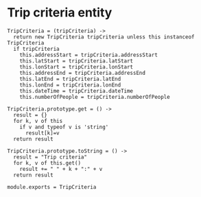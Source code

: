 # Trip criteria entity

    TripCriteria = (tripCriteria) ->
      return new TripCriteria tripCriteria unless this instanceof TripCriteria
      if tripCriteria
        this.addressStart = tripCriteria.addressStart
        this.latStart = tripCriteria.latStart
        this.lonStart = tripCriteria.lonStart
        this.addressEnd = tripCriteria.addressEnd
        this.latEnd = tripCriteria.latEnd
        this.lonEnd = tripCriteria.lonEnd
        this.dateTime = tripCriteria.dateTime
        this.numberOfPeople = tripCriteria.numberOfPeople

    TripCriteria.prototype.get = () ->
      result = {}
      for k, v of this
        if v and typeof v is 'string'
          result[k]=v
      return result

    TripCriteria.prototype.toString = () ->
      result = "Trip criteria"
      for k, v of this.get()
        result += " " + k + ":" + v
      return result

    module.exports = TripCriteria
